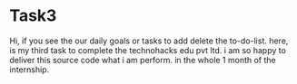 # Task3
Hi, if you see the our daily goals or tasks to add delete the to-do-list. here, is my third task to complete the technohacks edu pvt ltd. i am so happy to deliver this source code what i am perform. in the whole 1 month of the internship.
